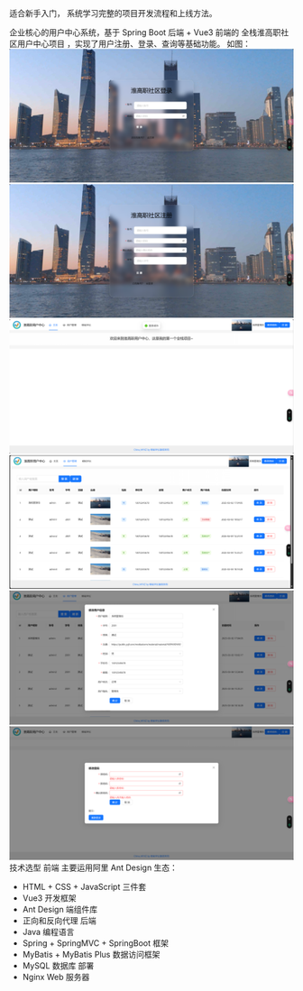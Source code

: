 适合新手入门， 系统学习完整的项目开发流程和上线方法。

企业核心的用户中心系统，基于 Spring Boot 后端 + Vue3 前端的 全栈淮高职社区用户中心项目 ，实现了用户注册、登录、查询等基础功能。
如图：
![登录.png](IMG/%E7%99%BB%E5%BD%95.png)
![注册.png](IMG/%E6%B3%A8%E5%86%8C.png)
![主页.png](IMG/%E4%B8%BB%E9%A1%B5.png)
![用户管理.png](IMG/%E7%94%A8%E6%88%B7%E7%AE%A1%E7%90%86.png)
![修改用户信息.png](IMG/%E4%BF%AE%E6%94%B9%E7%94%A8%E6%88%B7%E4%BF%A1%E6%81%AF.png)
![修改密码.png](IMG/%E4%BF%AE%E6%94%B9%E5%AF%86%E7%A0%81.png)
   技术选型
   前端
   主要运用阿里 Ant Design 生态：
- HTML + CSS + JavaScript 三件套
- Vue3 开发框架
- Ant Design 端组件库
- 正向和反向代理
  后端
- Java 编程语言
- Spring + SpringMVC + SpringBoot 框架
- MyBatis + MyBatis Plus 数据访问框架
- MySQL 数据库
  部署
- Nginx Web 服务器
